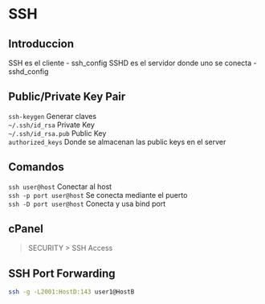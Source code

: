 # SSH

## Introduccion
SSH es el cliente - ssh_config
SSHD es el servidor donde uno se conecta - sshd_config

## Public/Private Key Pair
`ssh-keygen` Generar claves  
`~/.ssh/id_rsa` Private Key  
`~/.ssh/id_rsa.pub` Public Key  
`authorized_keys` Donde se almacenan las public keys en el server  

## Comandos
`ssh user@host` Conectar al host  
`ssh -p port user@host` Se conecta mediante el puerto  
`ssh -D port user@host` Conecta y usa bind port  


## cPanel
> SECURITY > SSH Access

## SSH Port Forwarding

```BASH
ssh -g -L2001:HostD:143 user1@HostB
```

